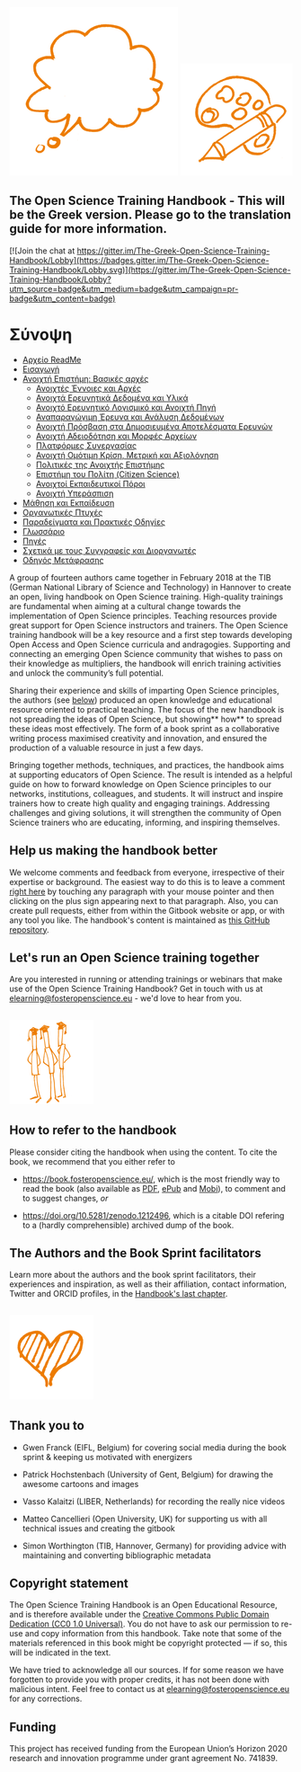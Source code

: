 ![](/Images/Icons/balloon_thought.png) <img src="/Images/Icons/planning_design.png" width="200" height="200" />
## The Open Science Training Handbook - This will be the Greek version. Please go to the translation guide for more information.

[![Join the chat at https://gitter.im/The-Greek-Open-Science-Training-Handbook/Lobby](https://badges.gitter.im/The-Greek-Open-Science-Training-Handbook/Lobby.svg)](https://gitter.im/The-Greek-Open-Science-Training-Handbook/Lobby?utm_source=badge&utm_medium=badge&utm_campaign=pr-badge&utm_content=badge)

# Σύνοψη

* [Αρχείο ReadMe](README.md)
* [Εισαγωγή](01Introduction/README.md)
* [Ανοιχτή Επιστήμη: Βασικές αρχές](02OpenScienceBasics/README.md)
	* [Ανοιχτές Έννοιες και Αρχές](02OpenScienceBasics/01OpenConceptsAndPrinciples.md)
	* [Ανοιχτά Ερευνητικά Δεδομένα και Υλικά](02OpenScienceBasics/02OpenResearchDataAndMaterials.md)
	* [Ανοιχτό Ερευνητικό Λογισμικό και Ανοιχτή Πηγή](02OpenScienceBasics/03OpenResearchSoftwareAndOpenSource.md)
	* [Αναπαραγώγιµη Έρευνα και Ανάλυση Δεδομένων](02OpenScienceBasics/04ReproducibleResearchAndDataAnalysis.md)
	* [Ανοιχτή Πρόσβαση στα Δημοσιευμένα Αποτελέσματα Ερευνών](02OpenScienceBasics/05OpenAccessToPublishedResearchResults.md)
	* [Ανοιχτή Αδειοδότηση και Μορφές Αρχείων](02OpenScienceBasics/06OpenLicensingAndFileFormats.md)
	* [Πλατφόρμες Συνεργασίας](02OpenScienceBasics/07CollaborativePlatforms.md)
	* [Ανοιχτή Ομότιμη Κρίση, Μετρική και Αξιολόγηση](02OpenScienceBasics/08OpenPeerReviewMetricsAndEvaluation.md)
	* [Πολιτικές της Ανοιχτής Επιστήμης](02OpenScienceBasics/09OpenSciencePolicies.md)
	* [Επιστήμη του Πολίτη (Citizen Science)](02OpenScienceBasics/10CitizenScience.md)
	* [Ανοιχτοί Εκπαιδευτικοί Πόροι](02OpenScienceBasics/11OpenEducationalResources.md)
	* [Ανοιχτή Υπεράσπιση](02OpenScienceBasics/12OpenAdvocacy.md)
* [Μάθηση και Εκπαίδευση](03OnLearningAndTraining/README.md)
* [Οργανωτικές Πτυχές](04OrganizationalAspects/README.md)
* [Παραδείγματα και Πρακτικές Οδηγίες](05ExamplesAndPracticalGuidance/README.md)
* [Γλωσσάριο](06Glossary/README.md)
* [Πηγές](07References/README.md)
* [Σχετικά με τους Συγγραφείς και Διοργανωτές](08AboutTheAuthorsAndFacilitators/README.md)
* [Οδηγός Μετάφρασης](TranslationGuide/README.md)



A group of fourteen authors came together in February 2018 at the TIB \(German National Library of Science and Technology\) in Hannover to create an open, living handbook on Open Science training. High-quality trainings are fundamental when aiming at a cultural change towards the implementation of Open Science principles. Teaching resources provide great support for Open Science instructors and trainers. The Open Science training handbook will be a key resource and a first step towards developing Open Access and Open Science curricula and andragogies. Supporting and connecting an emerging Open Science community that wishes to pass on their knowledge as multipliers, the handbook will enrich training activities and unlock the community’s full potential.

Sharing their experience and skills of imparting Open Science principles, the authors \(see [below](#the-authors-and-the-book-sprint-facilitators)\) produced an open knowledge and educational resource oriented to practical teaching. The focus of the new handbook is not spreading the ideas of Open Science, but showing** how** to spread these ideas most effectively. The form of a book sprint as a collaborative writing process maximised creativity and innovation, and ensured the production of a valuable resource in just a few days.

Bringing together methods, techniques, and practices, the handbook aims at supporting educators of Open Science. The result is intended as a helpful guide on how to forward knowledge on Open Science principles to our networks, institutions, colleagues, and students. It will instruct and inspire trainers how to create high quality and engaging trainings. Addressing challenges and giving solutions, it will strengthen the community of Open Science trainers who are educating, informing, and inspiring themselves.

## Help us making the handbook better

We welcome comments and feedback from everyone, irrespective of their expertise or background. The easiest way to do this is to leave a comment [right here](https://book.fosteropenscience.eu/) by touching any paragraph with your mouse pointer and then clicking on the plus sign appearing next to that paragraph. Also, you can create pull requests, either from within the Gitbook website or app, or with any tool you like. The handbook's content is maintained as [this GitHub repository](https://github.com/Open-Science-Training-Handbook).

## Let's run an Open Science training together

Are you interested in running or attending trainings or webinars that make use of the Open Science Training Handbook? Get in touch with us at [elearning@fosteropenscience.eu](mailto:elearning@fosteropenscience.eu) - we'd love to hear from you.

## <img src="/Images/Icons/research_group.png" width="150" height="150" />

## How to refer to the handbook

Please consider citing the handbook when using the content. To cite the book, we recommend that you either refer to 

* https://book.fosteropenscience.eu/, which is the most friendly way to read the book (also available as [PDF](https://legacy.gitbook.com/download/pdf/book/open-science-training-handbook/book), [ePub](https://legacy.gitbook.com/download/epub/book/open-science-training-handbook/book) and [Mobi](https://legacy.gitbook.com/download/mobi/book/open-science-training-handbook/book)), to comment and to suggest changes, _or_ 

* https://doi.org/10.5281/zenodo.1212496, which is a citable DOI refering to a (hardly comprehensible) archived dump of the book.

## The Authors and the Book Sprint facilitators

Learn more about the authors and the book sprint facilitators, their experiences and inspiration, as well as their affiliation, contact information, Twitter and ORCID profiles, in the [Handbook's last chapter](./08AboutTheAuthorsAndFacilitators).

## <img src="/Images/Icons/heart.png" width="150" height="150" />

## Thank you to

* Gwen Franck \(EIFL, Belgium\) for covering social media during the book sprint & keeping us motivated with energizers

* Patrick Hochstenbach \(University of Gent, Belgium\) for drawing the awesome cartoons and images

* Vasso Kalaitzi \(LIBER, Netherlands\) for recording the really nice videos

* Matteo Cancellieri \(Open University, UK\) for supporting us with all technical issues and creating the gitbook

* Simon Worthington \(TIB, Hannover, Germany\) for providing advice with maintaining and converting bibliographic metadata 

## Copyright statement 

The Open Science Training Handbook is an Open Educational Resource, and is therefore available under the [Creative Commons Public Domain Dedication \(CC0 1.0 Universal\)](https://creativecommons.org/publicdomain/zero/1.0/). You do not have to ask our permission to re-use and copy information from this handbook. Take note that some of the materials referenced in this book might be copyright protected — if so, this will be indicated in the text. 

We have tried to acknowledge all our sources. If for some reason we have forgotten to provide you with proper credits, it has not been done with malicious intent. Feel free to contact us at [elearning@fosteropenscience.eu](mailto:elearning@fosteropenscience.eu) for any corrections.

## Funding

This project has received funding from the European Union’s Horizon 2020 research and innovation programme under grant agreement No. 741839.
